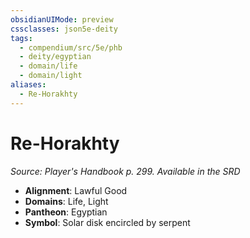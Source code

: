 ```yaml
---
obsidianUIMode: preview
cssclasses: json5e-deity
tags:
  - compendium/src/5e/phb
  - deity/egyptian
  - domain/life
  - domain/light
aliases:
  - Re-Horakhty
---
```

# Re-Horakhty
*Source: Player's Handbook p. 299. Available in the <span title='Systems Reference Document (5.1)'>SRD</span>* 

- **Alignment**: Lawful Good
- **Domains**: Life, Light
- **Pantheon**: Egyptian
- **Symbol**: Solar disk encircled by serpent
